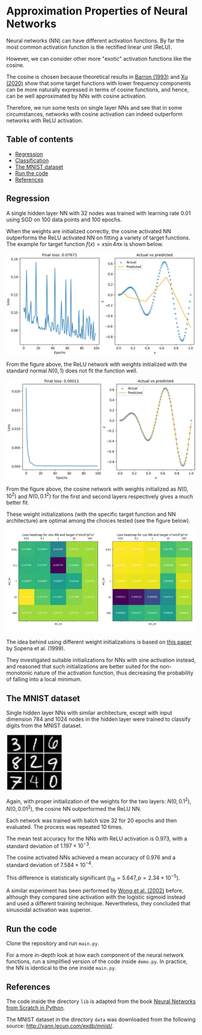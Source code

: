 # Approximation Properties of Neural Networks

Neural networks (NN) can have different activation functions. By far the most common activation function is the rectified linear unit (ReLU).

However, we can consider other more "exotic" activation functions like the cosine.

The cosine is chosen because theoretical results in <a href="https://ieeexplore.ieee.org/document/256500">Barron (1993)</a> and <a href="https://pure.psu.edu/en/publications/finite-neuron-method-and-convergence-analysis">Xu (2020)</a> show that some target functions with lower frequency components can be more naturally expressed in terms of cosine functions, and hence, can be well approximated by NNs with cosine activation.

Therefore, we run some tests on single layer NNs and see that in some circumstances, networks with cosine activation can indeed outperform networks with ReLU activation.

## Table of contents
* [Regression](#demo)
* [Classification](#general-info)
* [The MNIST dataset](#the-mnist-dataset)
* [Run the code](#run-the-code)
* [References](#references)

## Regression

A single hidden layer NN with 32 nodes was trained with learning rate 0.01 using SGD on 100 data points and 100 epochs.

When the weights are initialized correctly, the cosine activated NN outperforms the ReLU activated NN on fitting a variety of target functions. The example for target function $f(x)=x\sin{4\pi x}$ is shown below.

<img src="fig/relu_regression.jpg" width=600px>

From the figure above, the ReLU network with weights initialized with the standard normal $N(0,1)$ does not fit the function well.

<img src="fig/cos_regression.jpg" width=600px>

From the figure above, the cosine network with weights initialized as $N(0, 10^2)$ and $N(0,0.1^2)$ for the first and second layers respectively gives a much better fit.

These weight initializations (with the specific target function and NN architecture) are optimal among the choices tested (see the figure below).

<img src="fig/heatmap.jpg" width=600px>

The idea behind using different weight initializations is based on <a href="https://www.researchgate.net/publication/3835580_Neural_networks_with_periodic_and_monotonic_activation_functions_a_comparative_study_in_classification_problems">this paper</a> by Sopena et al. (1999).

They investigated suitable initializations for NNs with sine activation instead, and reasoned that such initializations are better suited for the non-monotonic nature of the activation function, thus decreasing the probability of falling into a local minimum.

## The MNIST dataset

Single hidden layer NNs with similar architecture, except with input dimension 784 and 1024 nodes in the hidden layer were trained to classify digits from the MNIST dataset.

<img src="fig/mnist.png" width=150px>

Again, with proper initialization of the weights for the two layers: $N(0, 0.1^2)$, $N(0, 0.01^2)$, the cosine NN outperformed the ReLU NN.

Each network was trained with batch size 32 for 20 epochs and then evaluated. The process was repeated 10 times.

The mean test accuracy for the NNs with ReLU activation is $0.973$, with a standard deviation of $1.197\times 10^{-3}$. 

The cosine activated NNs achieved a mean accuracy of $0.976$ and a standard deviation of $7.584\times 10^{-4}$.

This difference is statistically significant $(t_{18}=5.647,  p=2.34\times 10^{-5})$.

A similar experiment has been performed by <a href="https://ieeexplore.ieee.org/document/1047806">Wong et al. (2002)</a> before, although they compared sine activation with the logistic sigmoid instead and used a different training technique. Nevertheless, they concluded that sinusoidal activation was superior.

## Run the code

Clone the repository and run `main.py`.

For a more in-depth look at how each component of the neural network functions, run a simplified version of the code inside `demo.py`. In practice, the NN is identical to the one inside `main.py`.

## References

The code inside the directory `lib` is adapted from the book <a href="https://nnfs.io/">Neural Networks from Scratch in Python</a>.

The MNIST dataset in the directory `data` was downloaded from the following source: <a href="http://yann.lecun.com/exdb/mnist/">http://yann.lecun.com/exdb/mnist/</a>.
